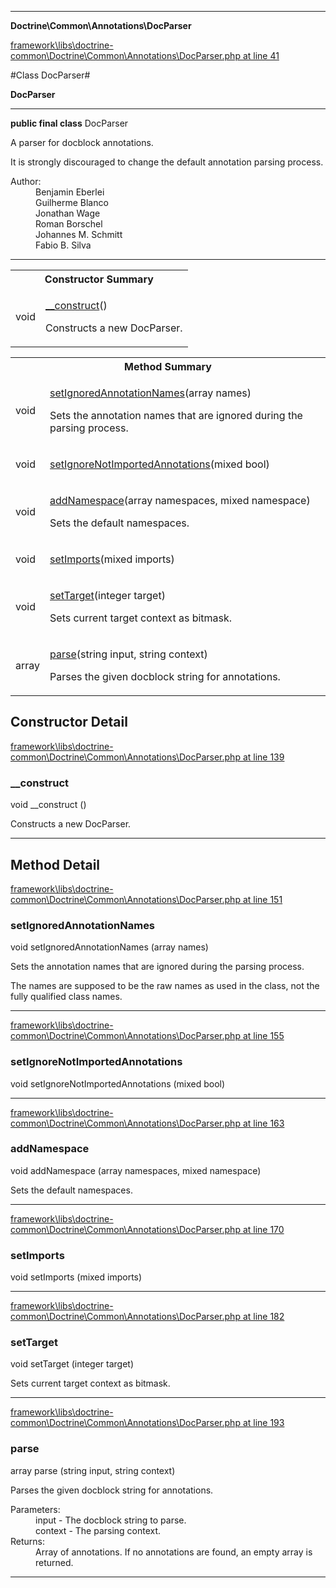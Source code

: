 

- - -

**Doctrine\Common\Annotations\DocParser**


<a href="https://github.com/JeyDotC/Hirudo/blob/master/framework/libs/doctrine-common/Doctrine/Common/Annotations/DocParser.php#L41" target='_blank'>framework\libs\doctrine-common\Doctrine\Common\Annotations\DocParser.php at line 41</a>

#Class DocParser#

**DocParser**




- - -

<p><strong>public final  class</strong> <span>DocParser</span></p>

<div class="comment" id="overview_description"><p>A parser for docblock annotations.</p><p>It is strongly discouraged to change the default annotation parsing process.</p></div>

<dl>
<dt>Author:</dt>
<dd>Benjamin Eberlei <kontakt@beberlei.de></dd>
<dd>Guilherme Blanco <guilhermeblanco@hotmail.com></dd>
<dd>Jonathan Wage <jonwage@gmail.com></dd>
<dd>Roman Borschel <roman@code-factory.org></dd>
<dd>Johannes M. Schmitt <schmittjoh@gmail.com></dd>
<dd>Fabio B. Silva <fabio.bat.silva@gmail.com></dd>
</dl>


- - -

<table id="summary_constructor">
<tr><th colspan="2">Constructor Summary</th></tr>
<tr>
<td><span class='k'></span> <span class='nx'>void</span></td>
<td class="description"><p class="name"><a href="#__construct">__construct</a>()</p><p class="description">Constructs a new DocParser.</p></td>
</tr>
</table>

<table id="summary_method">
<tr><th colspan="2">Method Summary</th></tr>
<tr>
<td><span class='k'></span> <span class='nx'>void</span></td>
<td class="description"><p class="name"><a href="#setignoredannotationnames">setIgnoredAnnotationNames</a>(array names)</p><p class="description">Sets the annotation names that are ignored during the parsing process.
</p></td>
</tr>
<tr>
<td><span class='k'></span> <span class='nx'>void</span></td>
<td class="description"><p class="name"><a href="#setignorenotimportedannotations">setIgnoreNotImportedAnnotations</a>(mixed bool)</p></td>
</tr>
<tr>
<td><span class='k'></span> <span class='nx'>void</span></td>
<td class="description"><p class="name"><a href="#addnamespace">addNamespace</a>(array namespaces, mixed namespace)</p><p class="description">Sets the default namespaces.</p></td>
</tr>
<tr>
<td><span class='k'></span> <span class='nx'>void</span></td>
<td class="description"><p class="name"><a href="#setimports">setImports</a>(mixed imports)</p></td>
</tr>
<tr>
<td><span class='k'></span> <span class='nx'>void</span></td>
<td class="description"><p class="name"><a href="#settarget">setTarget</a>(integer target)</p><p class="description">Sets current target context as bitmask.</p></td>
</tr>
<tr>
<td><span class='k'></span> <span class='nx'>array</span></td>
<td class="description"><p class="name"><a href="#parse">parse</a>(string input, string context)</p><p class="description">Parses the given docblock string for annotations.</p></td>
</tr>
</table>

<h2 id="detail_method">Constructor Detail</h2>

<a href="https://github.com/JeyDotC/Hirudo/blob/master/framework/libs/doctrine-common/Doctrine/Common/Annotations/DocParser.php#L139" target='_blank'>framework\libs\doctrine-common\Doctrine\Common\Annotations\DocParser.php at line 139</a>

<h3 id="__construct">__construct</h3>
<span class='k'></span> <span class='nx'>void</span> <span class='nf'>__construct</span> ()

<div class="details">
<p>Constructs a new DocParser.</p>
</div>

- - -

<h2 id="detail_method">Method Detail</h2>

<a href="https://github.com/JeyDotC/Hirudo/blob/master/framework/libs/doctrine-common/Doctrine/Common/Annotations/DocParser.php#L151" target='_blank'>framework\libs\doctrine-common\Doctrine\Common\Annotations\DocParser.php at line 151</a>

<h3 id="setIgnoredAnnotationNames()">setIgnoredAnnotationNames</h3>
<span class='k'></span> <span class='nx'>void</span> <span class='nf'>setIgnoredAnnotationNames</span> (array names)

<div class="details">
<p>Sets the annotation names that are ignored during the parsing process.</p><p>The names are supposed to be the raw names as used in the class, not the
fully qualified class names.</p>
</div>

- - -


<a href="https://github.com/JeyDotC/Hirudo/blob/master/framework/libs/doctrine-common/Doctrine/Common/Annotations/DocParser.php#L155" target='_blank'>framework\libs\doctrine-common\Doctrine\Common\Annotations\DocParser.php at line 155</a>

<h3 id="setIgnoreNotImportedAnnotations()">setIgnoreNotImportedAnnotations</h3>
<span class='k'></span> <span class='nx'>void</span> <span class='nf'>setIgnoreNotImportedAnnotations</span> (mixed bool)

<div class="details">

</div>

- - -


<a href="https://github.com/JeyDotC/Hirudo/blob/master/framework/libs/doctrine-common/Doctrine/Common/Annotations/DocParser.php#L163" target='_blank'>framework\libs\doctrine-common\Doctrine\Common\Annotations\DocParser.php at line 163</a>

<h3 id="addNamespace()">addNamespace</h3>
<span class='k'></span> <span class='nx'>void</span> <span class='nf'>addNamespace</span> (array namespaces, mixed namespace)

<div class="details">
<p>Sets the default namespaces.</p>
</div>

- - -


<a href="https://github.com/JeyDotC/Hirudo/blob/master/framework/libs/doctrine-common/Doctrine/Common/Annotations/DocParser.php#L170" target='_blank'>framework\libs\doctrine-common\Doctrine\Common\Annotations\DocParser.php at line 170</a>

<h3 id="setImports()">setImports</h3>
<span class='k'></span> <span class='nx'>void</span> <span class='nf'>setImports</span> (mixed imports)

<div class="details">

</div>

- - -


<a href="https://github.com/JeyDotC/Hirudo/blob/master/framework/libs/doctrine-common/Doctrine/Common/Annotations/DocParser.php#L182" target='_blank'>framework\libs\doctrine-common\Doctrine\Common\Annotations\DocParser.php at line 182</a>

<h3 id="setTarget()">setTarget</h3>
<span class='k'></span> <span class='nx'>void</span> <span class='nf'>setTarget</span> (integer target)

<div class="details">
<p>Sets current target context as bitmask.</p>
</div>

- - -


<a href="https://github.com/JeyDotC/Hirudo/blob/master/framework/libs/doctrine-common/Doctrine/Common/Annotations/DocParser.php#L193" target='_blank'>framework\libs\doctrine-common\Doctrine\Common\Annotations\DocParser.php at line 193</a>

<h3 id="parse()">parse</h3>
<span class='k'></span> <span class='nx'>array</span> <span class='nf'>parse</span> (string input, string context)

<div class="details">
<p>Parses the given docblock string for annotations.</p><dl>
<dt>Parameters:</dt>
<dd>input - The docblock string to parse.</dd>
<dd>context - The parsing context.</dd>
<dt>Returns:</dt>
<dd>Array of annotations. If no annotations are found, an empty array is returned.</dd>
</dl>

</div>

- - -

